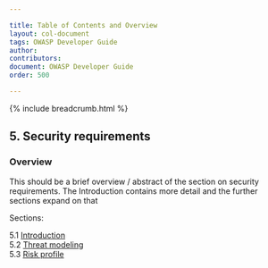```yaml
---

title: Table of Contents and Overview
layout: col-document
tags: OWASP Developer Guide
author:
contributors:
document: OWASP Developer Guide
order: 500

---
```


{% include breadcrumb.html %}

## 5. Security requirements

### Overview

This should be a brief overview / abstract of the section on security requirements.
The Introduction contains more detail and the further sections expand on that

Sections:

5.1 [Introduction](01-security-requirements.md)  
5.2 [Threat modeling](02-threat-modeling.md)  
5.3 [Risk profile](03-risk-profile.md)  
